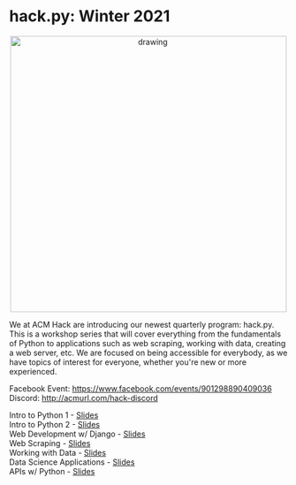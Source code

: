 # hack.py: Winter 2021

<center>
<img src="https://user-images.githubusercontent.com/37765758/104081362-f2a09100-51e2-11eb-9250-a4741e2625ee.png" alt="drawing" width="500"/>
</center>
  
  
   
We at ACM Hack are introducing our newest quarterly program: hack.py. This is a workshop series that will cover everything from the fundamentals of Python to applications such as web scraping, working with data, creating a web server, etc. We are focused on being accessible for everybody, as we have topics of interest for everyone, whether you're new or more experienced.

Facebook Event: https://www.facebook.com/events/901298890409036  
Discord: http://acmurl.com/hack-discord

Intro to Python 1 - [Slides](https://acmurl.com/hackpy1)  
Intro to Python 2 - [Slides](https://acmurl.com/hackpy2)  
Web Development w/ Django - [Slides](https://acmurl.com/hackpy3)  
Web Scraping - [Slides](https://acmurl.com/hackpy4)   
Working with Data - [Slides](https://acmurl.com/hackpy5)  
Data Science Applications - [Slides](https://acmurl.com/hackpy6)  
APIs w/ Python - [Slides](https://acmurl.com/hackpy7)  
